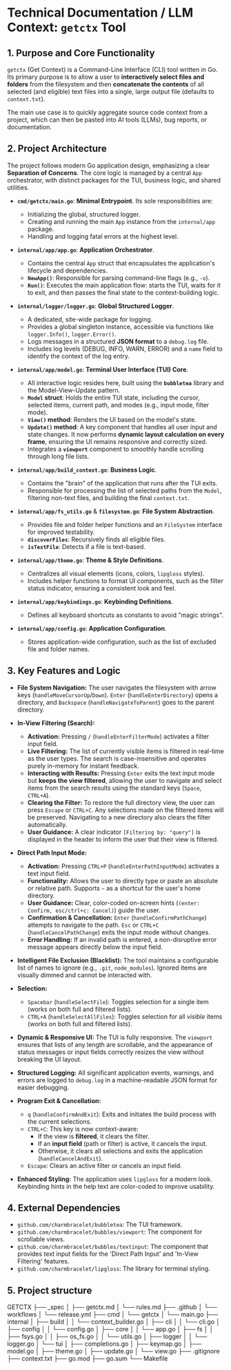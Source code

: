 # Technical Documentation / LLM Context: `getctx` Tool

## 1. Purpose and Core Functionality

`getctx` (Get Context) is a Command-Line Interface (CLI) tool written in Go. Its primary purpose is to allow a user to **interactively select files and folders** from the filesystem and then **concatenate the contents** of all selected (and eligible) text files into a single, large output file (defaults to `context.txt`).

The main use case is to quickly aggregate source code context from a project, which can then be pasted into AI tools (LLMs), bug reports, or documentation.

## 2. Project Architecture

The project follows modern Go application design, emphasizing a clear **Separation of Concerns**. The core logic is managed by a central `App` orchestrator, with distinct packages for the TUI, business logic, and shared utilities.

- **`cmd/getctx/main.go`**: **Minimal Entrypoint**. Its sole responsibilities are:

  - Initializing the global, structured logger.
  - Creating and running the main `App` instance from the `internal/app` package.
  - Handling and logging fatal errors at the highest level.

- **`internal/app/app.go`**: **Application Orchestrator**.

  - Contains the central `App` struct that encapsulates the application's lifecycle and dependencies.
  - **`NewApp()`**: Responsible for parsing command-line flags (e.g., `-o`).
  - **`Run()`**: Executes the main application flow: starts the TUI, waits for it to exit, and then passes the final state to the context-building logic.

- **`internal/logger/logger.go`**: **Global Structured Logger**.

  - A dedicated, site-wide package for logging.
  - Provides a global singleton instance, accessible via functions like `logger.Info()`, `logger.Error()`.
  - Logs messages in a structured **JSON format** to a `debug.log` file.
  - Includes log levels (DEBUG, INFO, WARN, ERROR) and a `name` field to identify the context of the log entry.

- **`internal/app/model.go`**: **Terminal User Interface (TUI) Core**.

  - All interactive logic resides here, built using the **`bubbletea`** library and the Model-View-Update pattern.
  - **`Model` struct**: Holds the entire TUI state, including the cursor, selected items, current path, and modes (e.g., input mode, filter mode).
  - **`View()` method**: Renders the UI based on the model's state.
  - **`Update()` method**: A key component that handles all user input and state changes. It now performs **dynamic layout calculation on every frame**, ensuring the UI remains responsive and correctly sized.
  - Integrates a **`viewport`** component to smoothly handle scrolling through long file lists.

- **`internal/app/build_context.go`**: **Business Logic**.

  - Contains the "brain" of the application that runs after the TUI exits.
  - Responsible for processing the list of selected paths from the `Model`, filtering non-text files, and building the final `context.txt`.

- **`internal/app/fs_utils.go`** & **`filesystem.go`**: **File System Abstraction**.

  - Provides file and folder helper functions and an `FileSystem` interface for improved testability.
  - **`discoverFiles`**: Recursively finds all eligible files.
  - **`isTextFile`**: Detects if a file is text-based.

- **`internal/app/theme.go`**: **Theme & Style Definitions**.

  - Centralizes all visual elements (icons, colors, `lipgloss` styles).
  - Includes helper functions to format UI components, such as the filter status indicator, ensuring a consistent look and feel.

- **`internal/app/keybindings.go`**: **Keybinding Definitions**.

  - Defines all keyboard shortcuts as constants to avoid "magic strings".

- **`internal/app/config.go`**: **Application Configuration**.
  - Stores application-wide configuration, such as the list of excluded file and folder names.

## 3. Key Features and Logic

- **File System Navigation:** The user navigates the filesystem with arrow keys (`handleMoveCursorUp`/`Down`). `Enter` (`handleEnterDirectory`) opens a directory, and `Backspace` (`handleNavigateToParent`) goes to the parent directory.

- **In-View Filtering (Search):**

  - **Activation:** Pressing `/` (`handleEnterFilterMode`) activates a filter input field.
  - **Live Filtering:** The list of currently visible items is filtered in real-time as the user types. The search is case-insensitive and operates purely in-memory for instant feedback.
  - **Interacting with Results:** Pressing `Enter` exits the text input mode but **keeps the view filtered**, allowing the user to navigate and select items from the search results using the standard keys (`Space`, `CTRL+A`).
  - **Clearing the Filter:** To restore the full directory view, the user can press `Escape` or `CTRL+C`. Any selections made on the filtered items will be preserved. Navigating to a new directory also clears the filter automatically.
  - **User Guidance:** A clear indicator `[Filtering by: "query"]` is displayed in the header to inform the user that their view is filtered.

- **Direct Path Input Mode:**

  - **Activation:** Pressing `CTRL+P` (`handleEnterPathInputMode`) activates a text input field.
  - **Functionality:** Allows the user to directly type or paste an absolute or relative path. Supports `~` as a shortcut for the user's home directory.
  - **User Guidance:** Clear, color-coded on-screen hints (`(enter: Confirm, esc/ctrl+c: Cancel)`) guide the user.
  - **Confirmation & Cancellation:** `Enter` (`handleConfirmPathChange`) attempts to navigate to the path. `Esc` or `CTRL+C` (`handleCancelPathChange`) exits the input mode without changes.
  - **Error Handling:** If an invalid path is entered, a non-disruptive error message appears directly below the input field.

- **Intelligent File Exclusion (Blacklist):** The tool maintains a configurable list of names to ignore (e.g., `.git`, `node_modules`). Ignored items are visually dimmed and cannot be interacted with.

- **Selection:**

  - `Spacebar` (`handleSelectFile`): Toggles selection for a single item (works on both full and filtered lists).
  - `CTRL+A` (`handleSelectAllFiles`): Toggles selection for all _visible_ items (works on both full and filtered lists).

- **Dynamic & Responsive UI:** The TUI is fully responsive. The `viewport` ensures that lists of any length are scrollable, and the appearance of status messages or input fields correctly resizes the view without breaking the UI layout.

- **Structured Logging:** All significant application events, warnings, and errors are logged to `debug.log` in a machine-readable JSON format for easier debugging.

- **Program Exit & Cancellation:**

  - `q` (`handleConfirmAndExit`): Exits and initiates the build process with the current selections.
  - `CTRL+C`: This key is now context-aware:
    - If the view is **filtered**, it clears the filter.
    - If an **input field** (path or filter) is active, it cancels the input.
    - Otherwise, it clears all selections and exits the application (`handleCancelAndExit`).
  - `Escape`: Clears an active filter or cancels an input field.

- **Enhanced Styling:** The application uses `lipgloss` for a modern look. Keybinding hints in the help text are color-coded to improve usability.

## 4. External Dependencies

- `github.com/charmbracelet/bubbletea`: The TUI framework.
- `github.com/charmbracelet/bubbles/viewport`: The component for scrollable views.
- `github.com/charmbracelet/bubbles/textinput`: The component that provides text input fields for the 'Direct Path Input' and 'In-View Filtering' features.
- `github.com/charmbracelet/lipgloss`: The library for terminal styling.

## 5. Project structure

GETCTX
├── \_spec
│ ├── getctx.md
│ └── rules.md
├── .github
│ └── workflows
│ └── release.yml
├── cmd
│ └── getctx
│ └── main.go
├── internal
│ ├── build
│ │ └── context_builder.go
│ ├── cli
│ │ └── cli.go
│ ├── config
│ │ └── config.go
│ ├── core
│ │ └── app.go
│ ├── fs
│ │ ├── fsys.go
│ │ ├── os_fs.go
│ │ └── utils.go
│ ├── logger
│ │ └── logger.go
│ └── tui
│ ├── completions.go
│ ├── keymap.go
│ ├── model.go
│ ├── theme.go
│ ├── update.go
│ └── view.go
├── .gitignore
├── context.txt
├── go.mod
├── go.sum
└── Makefile
